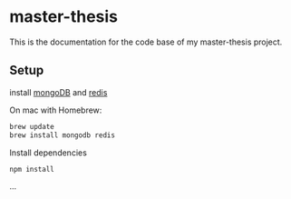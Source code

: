 # master-thesis

This is the documentation for the code base of my master-thesis project.


## Setup

install [mongoDB](https://docs.mongodb.com/manual/tutorial/install-mongodb-on-os-x/) and [redis](http://redis.io/download)

On mac with Homebrew:

```js
brew update
brew install mongodb redis
```

Install dependencies

```js
npm install
```

...
